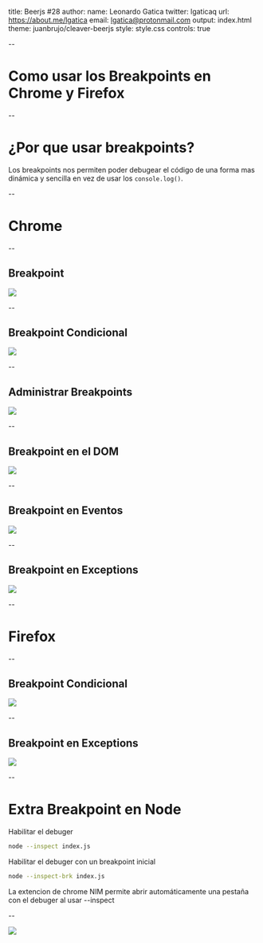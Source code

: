 title: Beerjs #28
author:
  name: Leonardo Gatica
  twitter: lgaticaq
  url: https://about.me/lgatica
  email: lgatica@protonmail.com
output: index.html
theme: juanbrujo/cleaver-beerjs
style: style.css
controls: true

--

<h1>Como usar los Breakpoints en Chrome y Firefox</h1>

--

# ¿Por que usar breakpoints?

Los breakpoints nos permiten poder debugear el código de una forma mas dinámica y sencilla en vez de usar los `console.log()`.

--

# Chrome

--

## Breakpoint

<img src="img/chrome-loc-breakpoint.png">

--

## Breakpoint Condicional

<img src="img/chrome-conditional-loc-breakpoint.png">

--

## Administrar Breakpoints

<img src="img/chrome-breakpoints-pane.png">

--

## Breakpoint en el DOM

<img src="img/chrome-dom-change-breakpoint.png">

--

## Breakpoint en Eventos

<img src="img/chrome-event-listener-breakpoint.png">

--

## Breakpoint en Exceptions

<img src="img/chrome-uncaught-exception.png">

--


# Firefox

--

## Breakpoint Condicional

<img src="img/firefox-breakpoint-conditional.gif">

--

## Breakpoint en Exceptions

<img src="img/firefox-breakpoint-exception.gif">

--

# Extra Breakpoint en Node

Habilitar el debuger

```bash
node --inspect index.js
```

Habilitar el debuger con un breakpoint inicial

```bash
node --inspect-brk index.js
```

La extencion de chrome NIM permite abrir automáticamente una pestaña con el debuger al usar --inspect

--

<img src="img/node-inspect.png">
